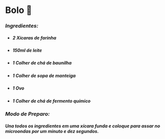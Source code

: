 # Bolo :cake:

###  ***Ingredientes:***

- ##### 2 Xícaras de farinha

- ##### 150ml de leite

- #####  1 Colher de chá de baunilha

- ##### 1 Colher de sopa de manteiga

- ##### 1 Ovo

- ##### 1 Colher de chá de fermento químico



###  _Modo de Preparo:_

##### Una todos os ingredientes em uma xícara funda e coloque para assar no microondas por um minuto e dez segundos.





